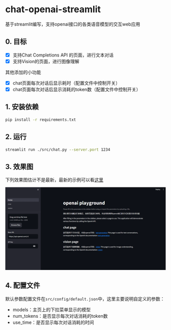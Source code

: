 # chat-openai-streamlit
基于streamlit编写，支持openai接口的各类语音模型的交互web应用

## 0. 目标

- [x] 支持Chat Completions API 的页面，进行文本对话
- [x] 支持Vision的页面，进行图像理解

其他添加的小功能

- [x] chat页面每次对话后显示耗时（配置文件中控制开关）
- [x] chat页面每次对话后显示消耗的token数（配置文件中控制开关）

## 1. 安装依赖

```bash
pip install -r requirements.txt
```

## 2. 运行

```bash
streamlit run ./src/chat.py --server.port 1234
```

## 3. 效果图
下列效果图估计不是最新，最新的示例可以看[这里](https://chat-openai-app-hyvc8yrrwciw24dyizzx73.streamlit.app/)

![1](./file/1.gif)


## 4. 配置文件

默认参数配置文件在`src/config/default.json`中，这里主要说明自定义的参数：
* models：主页上的下拉菜单显示的模型
* num_tokens：是否显示每次对话消耗的token数
* use_time：是否显示每次对话消耗的时间
